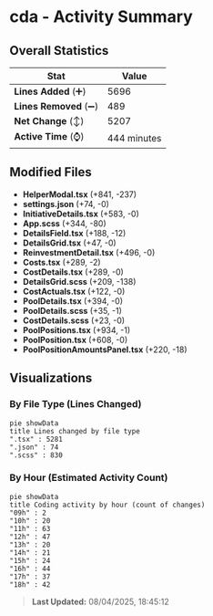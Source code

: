 # cda - Activity Summary 

## Overall Statistics

| Stat                   | Value                                                             |
| ---------------------- | ----------------------------------------------------------------- |
| **Lines Added** (➕)   | 5696                                          |
| **Lines Removed** (➖) | 489                                        |
| **Net Change** (↕)    | 5207                |
| **Active Time** (⌚)   | 444 minutes |


## Modified Files
- **HelperModal.tsx** (+841, -237)
- **settings.json** (+74, -0)
- **InitiativeDetails.tsx** (+583, -0)
- **App.scss** (+344, -80)
- **DetailsField.tsx** (+188, -12)
- **DetailsGrid.tsx** (+47, -0)
- **ReinvestmentDetail.tsx** (+496, -0)
- **Costs.tsx** (+289, -2)
- **CostDetails.tsx** (+289, -0)
- **DetailsGrid.scss** (+209, -138)
- **CostActuals.tsx** (+122, -0)
- **PoolDetails.tsx** (+394, -0)
- **PoolDetails.scss** (+35, -1)
- **CostDetails.scss** (+23, -0)
- **PoolPositions.tsx** (+934, -1)
- **PoolPosition.tsx** (+608, -0)
- **PoolPositionAmountsPanel.tsx** (+220, -18)

## Visualizations

### By File Type (Lines Changed)

```mermaid
pie showData
title Lines changed by file type
".tsx" : 5281
".json" : 74
".scss" : 830
```

### By Hour (Estimated Activity Count)

```mermaid
pie showData
title Coding activity by hour (count of changes)
"09h" : 2
"10h" : 20
"11h" : 63
"12h" : 47
"13h" : 20
"14h" : 21
"15h" : 24
"16h" : 44
"17h" : 37
"18h" : 42
```


> **Last Updated:** 08/04/2025, 18:45:12
